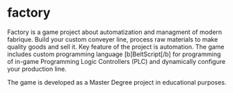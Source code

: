 # factory

Factory is a game project about automatization and managment of modern fabrique. Build your custom conveyer line, process raw materials to make quality goods and sell it. Key feature of the project is automation. The game includes custom programming language [b]BeltScript[/b] for programming of in-game Programming Logic Controllers (PLC) and dynamically configure your production line.

The game is developed as a Master Degree project in educational purposes.

